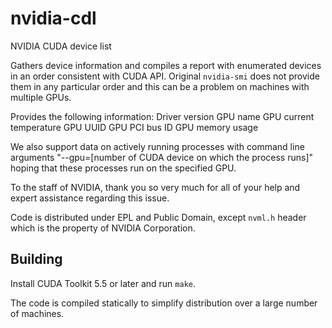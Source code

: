 nvidia-cdl
==========

NVIDIA CUDA device list

Gathers device information and compiles a report with enumerated devices in an order consistent with CUDA API. Original `nvidia-smi` does not provide them in any particular order and this can be a problem on machines with multiple GPUs.

Provides the following information:
  Driver version
  GPU name
  GPU current temperature
  GPU UUID
  GPU PCI bus ID
  GPU memory usage

We also support data on actively running processes with command line arguments "--gpu=[number of CUDA device on which the process runs]" hoping that these processes run on the specified GPU.

To the staff of NVIDIA, thank you so very much for all of your help and expert assistance regarding this issue. 

Code is distributed under EPL and Public Domain, except `nvml.h` header which is the property of NVIDIA Corporation.

Building
--------

Install CUDA Toolkit 5.5 or later and run `make`.

The code is compiled statically to simplify distribution over a large number of machines.
